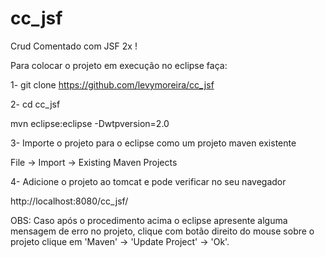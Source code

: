 cc_jsf
======

Crud Comentado com JSF 2x !

Para colocar o projeto em execução no eclipse faça:

1- git clone https://github.com/levymoreira/cc_jsf

2- cd cc_jsf 

   mvn eclipse:eclipse -Dwtpversion=2.0
   
3- Importe o projeto para o eclipse como um projeto maven existente 

   File -> Import -> Existing Maven Projects
   
4- Adicione o projeto ao tomcat e pode verificar no seu navegador

   http://localhost:8080/cc_jsf/

OBS: Caso após o procedimento acima o eclipse apresente alguma mensagem de erro no projeto, clique com botão direito do mouse sobre o projeto clique em 'Maven' -> 'Update Project' -> 'Ok'. 
